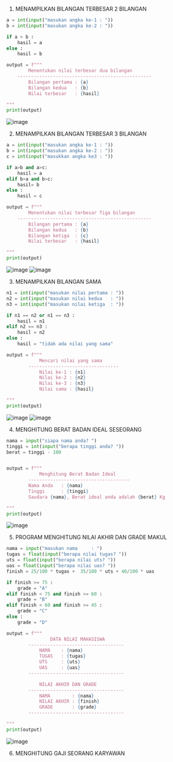 1) MENAMPILKAN BILANGAN TERBESAR 2 BILANGAN

```py
a = int(input("masukan angka ke-1 : "))
b = int(input("masukan angka ke-2 : "))

if a > b :
    hasil = a
else :
    hasil = b

output = f"""
        Menentukan nilai terbesar dua bilangan
    -------------------------------------------------
        Bilangan pertama : {a}
        Bilangan kedua   : {b}
        Nilai terbesar   : {hasil}

"""
print(output)
```
![image](https://user-images.githubusercontent.com/92993689/141999358-e373883a-fb8a-40a3-ad26-191a672f5645.png)

2) MENAMPILKAN BILANGAN TERBESAR 3 BILANGAN
```py
a = int(input("masukan angka ke-1 : "))
b = int(input("masukan angka ke-2 : "))
c = int(input("masukkan angka ke3 : "))

if a>b and a>c:
    hasil = a
elif b>a and b>c:
    hasil= b
else :
    hasil = c

output = f"""
        Menentukan nilai terbesar Tiga bilangan
    -------------------------------------------------
        Bilangan pertama : {a}
        Bilangan kedua   : {b}
        Bilangan ketiga  : {c}
        Nilai terbesar   : {hasil}

"""
print(output)
```

![image](https://user-images.githubusercontent.com/92993689/142000482-70d46c9f-35bd-490a-97b3-93e8dab4a6f1.png)
![image](https://user-images.githubusercontent.com/92993689/142000655-ab1b6ee0-a4a9-437c-b2a2-d860ddfaa2aa.png)

3) MENAMPILKAN BILANGAN SAMA
```py
n1 = int(input("masukan nilai pertama : "))
n2 = int(input("masukan nilai kedua   : "))
n3 = int(input("masukan nilai ketiga  : "))

if n1 == n2 or n1 == n3 :
    hasil = n1
elif n2 == n3 :
    hasil = n2
else : 
    hasil = "tidak ada nilai yang sama"

output = f"""
            Mencari nilai yang sama
        ---------------------------------
            Nilai ke-1 : {n1}
            Nilai ke-2 : {n2}
            Nilai ke-3 : {n3}
            Nilai sama : {hasil}

"""
print(output)
```
![image](https://user-images.githubusercontent.com/92993689/142002720-012495ea-f072-4df1-8d32-aa8c75e1dd71.png)
![image](https://user-images.githubusercontent.com/92993689/142002971-2557d85f-471a-49e1-b4da-c96185374f43.png)

4) MENGHITUNG BERAT BADAN IDEAL SESEORANG
```py
nama = input("siapa nama anda? ")
tinggi = int(input("berapa tinggi anda? "))
berat = tinggi - 100


output = f"""
            Menghitung Berat Badan Ideal
        -------------------------------------
        Nama Anda   : {nama}
        Tinggi      : {tinggi}
        Saudara {nama}, Berat ideal anda adalah {berat} Kg

"""
print(output)
```

![image](https://user-images.githubusercontent.com/92993689/142003496-23a54ec8-921a-479f-b232-9ee68d812e9d.png)

5) PROGRAM MENGHITUNG NILAI AKHIR DAN GRADE MAKUL
```py
nama = input("masukan nama     : ")
tugas = float(input("berapa nilai tugas? "))
uts = float(input("berapa nilai uts? "))
uas = float(input("berapa nilai uas? "))
finish = 25/100 * tugas +  35/100 * uts + 40/100 * uas

if finish >= 75 :
    grade = "A"
elif finish < 75 and finish >= 60 :
    grade = "B"
elif finish < 60 and finish >= 45 :
    grade = "C"
else :
    grade = "D"

output = f"""
                DATA NILAI MAHASISWA
        -----------------------------------
            NAMA    : {nama}
            TUGAS   : {tugas}
            UTS     : {uts}
            UAS     : {uas}
        -----------------------------------

            NILAI AKHIR DAN GRADE
        -----------------------------------
            NAMA        : {nama}
            NILAI AKHIR : {finish}
            GRADE       : {grade}
        -----------------------------------

"""
print(output)
```

![image](https://user-images.githubusercontent.com/92993689/142005759-6782e66c-e6c5-4c0d-9d40-064bd578a8a7.png)

6) MENGHITUNG GAJI SEORANG KARYAWAN
```py


